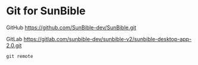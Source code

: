 # Git for SunBible

GitHub
https://github.com/SunBible-dev/SunBible.git

GitLab
https://gitlab.com/sunbible-dev/sunbible-v2/sunbible-desktop-app-2.0.git

```
git remote
```